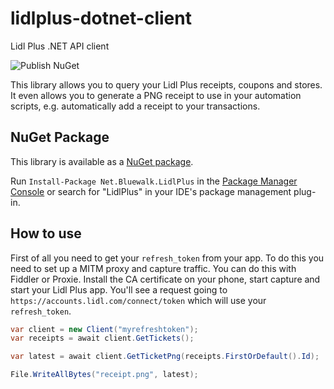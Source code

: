 # lidlplus-dotnet-client
Lidl Plus .NET API client

![Publish NuGet](https://github.com/bluewalk/lidlplus-dotnet-client/workflows/Publish%20NuGet/badge.svg)

This library allows you to query your Lidl Plus receipts, coupons and stores.
It even allows you to generate a PNG receipt to use in your automation scripts, e.g. automatically add a receipt to your transactions.

## NuGet Package
This library is available as a [NuGet package](https://www.nuget.org/packages/Net.Bluewalk.LidlPlus).

Run `Install-Package Net.Bluewalk.LidlPlus` in the [Package Manager Console](http://docs.nuget.org/docs/start-here/using-the-package-manager-console) or search for "LidlPlus" in your IDE's package management plug-in.


## How to use
First of all you need to get your `refresh_token` from your app. To do this you need to set up a MITM proxy and capture traffic.
You can do this with Fiddler or Proxie. Install the CA certificate on your phone, start capture and start your Lidl Plus app.
You'll see a request going to `https://accounts.lidl.com/connect/token` which will use your `refresh_token`.

```csharp
var client = new Client("myrefreshtoken");
var receipts = await client.GetTickets();

var latest = await client.GetTicketPng(receipts.FirstOrDefault().Id);

File.WriteAllBytes("receipt.png", latest);
```
